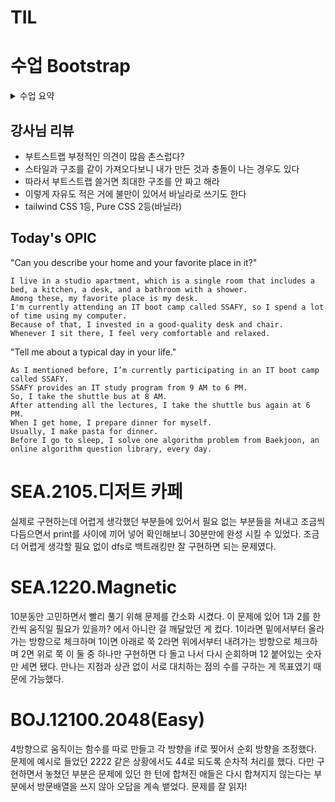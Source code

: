 # TIL

# 수업 Bootstrap
<details>
  <summary> 수업 요약 </summary>

## Bootstrap
- CSS 프론트엔드 프레임워크(툴킷)

- 미리 만들어진 다양한 디자인 요소들을 제공하여 웹 사이트를 빠르고 쉽게 개발할 수 있도록 함

- 버전 확인 조심 색깔 다름

![image](https://github.com/user-attachments/assets/490b376c-6465-443d-be04-c0a0ad07fbee)

- CDN : Content Delivery Network    
  지리적 제약 없이 빠르고 안전하게 콘텐츠를 전송할 수 있는 전송 기술    
  서버와 사용자 사이의 물리적인 거리를 줄여서 콘텐츠 로딩 소요 시간을 최소화    
  지리적으로 가까운 cdn 서버에 콘텐츠를 저장해서 사용자에게 전달    

- bootsrtap.min.css - minified? 압축된 형태 실제로 12k줄을 6줄로 압축

### Bootstrap 사용 가이드
```
<p class="mt-5">Hello, world!</p>
```
mt-5 {property}{sides}-{size}

property - m, p (마진 패딩)     
sides - t b s e y x blank   
        top bottom left right topbottom leftright 4sides    
size - 0 1 2 3 4 5 auto     
       0 0.25 0.5 1 1.5 3  rem 단위 (루트요소(16px)에 상대적인 단위)    
       0 4 8 16 24 48 px단위

즉 특정 규칙이 있는 클래스 이름으로     
 스타일 및 레이아웃이 미리 작성되어있음

## Reset CSS
모든 HTML 요소 스타일을 일관된 기준으로 재설정하는 간결하고 압축된 규칙 세트    
일관성있게 HTML Element Table Lis 등의 요소들에 일관성 있게 스타일 적용 시키는 기본 단계    

- 사용 배경
    - 모든 브라우저는 각자의 user agent stylesheet을 가지고 있음
    - 이게 브라우저마다 다름
    - 모든 브라우저에서 동일하게 보이게 만들어야하는 개발자에겐 매우 골치 아픈 일
    - 모두 같은 스타일로 맞추고 스타일 개발을 시작하자자

- Normalize CSS
    - Reset CSS 방법 중 대표적인 방법
    - 웹 표준 기준으로 브라우저 중 하나가 불일치 한다면 차이가 있는 브라우저를 수정하는 방법
    - (IE가 말썽이라 여기에 맞추는 느낌)


## Bootsrap 활용

**항상 조심할 건 cdn 링크, 스크립트 필수**
### Typography: 제목, 본문 텍스트, 목록 등

https://getbootstrap.com/docs/5.3/content/typography/       
공식문서 예제들 해봐        
display headings, inline text elements, lists       

### bootstrap color system 

https://getbootstrap.com/docs/5.3/utilities/colors/     
text, border, background 등 다양한 요소에 사용하는 색상 키워드

### Component 
- 부트스트랩에서 제공하는 UI관련 요소
- 버튼, 네비게이션 바, 카드, 폼, 드롭다운 등



- Alerts
https://getbootstrap.com/docs/5.3/components/alerts/
- Badges
https://getbootstrap.com/docs/5.3/components/badge/
- Buttons
https://getbootstrap.com/docs/5.3/components/buttons/
- Cards
https://getbootstrap.com/docs/5.3/components/card/      
아주 많이 사용하게 될 것    
자주 사용하는 형태  
- Navbar
https://getbootstrap.com/docs/5.3/components/navbar/    
이것도 중요     
JS으로 동작 구현 있음   

- Carousel
https://getbootstrap.com/docs/5.3/components/carousel/      
회전목마. 누르면 옆에 넘어가는 그거

- Modal
https://getbootstrap.com/docs/5.3/components/modal/

**모달 캐로젤은 data-bs-target과 modal의 id 값이 같은지 꼭 확인**   
**모달의 본문은 굳이 버튼과 함께 위치하지 않아도 되니까 코드 최하단에 몰아놓는다** 

일관된 디자인을 제공해 웹사이트 구성 요소를 구축하는데 유용하게 활용

## Semantic Web
- 웹 데이터를 의미론적으로 구조화된 형태로 표현하는 방식
- 요소가 가진 목적과 역할은 무엇일까?
- 대표적인
    - header
    - nav
    - main
    - article
    - section
    - aside
    - footer

- CSS 방법론 : CSS를 효율적이고 유지 보수가 용이하게 작성하기 위한 일련의 가이드라인

- OOCSS : Object Oriented CSS, 객체 지향적 접근법
    - 구조와 스킨을 분리
        - blue-button x, button{구조} button-blue{색}  
    - 컨테이너와 콘텐츠를 분리
        - 객체에 직접 적용하는 대신 객체를 둘러싸는 컨테이너에 스타일을 적용
        - 스타일을 정의할 떄 위치에 의존적인 스타일 x
        - 콘텐츠를 다른 컨테이너로 이동 or 재배치시 스타일 꺠지는 걸 방지


## 참고
- cdn 없이 로컬에서 받아서 해도 된다
https://getbootstrap.com/docs/5.3/getting-started/download/         
bootstrap.css와 bootstrap.bundle.js만 선택      
css 파일은 head 태그에 link로 가져와서 사용        
js 파일은 body 태그에 scpript로 가져와서 사용     

- 검색엔진 최적화(SEO)
- 웹 접근성(Web Accessibility)

  
</details>


## 강사님 리뷰
- 부트스트랩 부정적인 의견이 많음 촌스럽다?
- 스타일과 구조를 같이 가져오다보니 내가 만든 것과 충돌이 나는 경우도 있다
- 따라서 부트스트랩 쓸거면 최대한 구조를 안 짜고 해라
- 이렇게 자유도 적은 거에 불만이 있어서 바닐라로 쓰기도 한다
- tailwind CSS 1등, Pure CSS 2등(바닐라)




## Today's OPIC
"Can you describe your home and your favorite place in it?"
```
I live in a studio apartment, which is a single room that includes a bed, a kitchen, a desk, and a bathroom with a shower.
Among these, my favorite place is my desk.
I'm currently attending an IT boot camp called SSAFY, so I spend a lot of time using my computer.
Because of that, I invested in a good-quality desk and chair.
Whenever I sit there, I feel very comfortable and relaxed.
```
"Tell me about a typical day in your life."

```
As I mentioned before, I’m currently participating in an IT boot camp called SSAFY.
SSAFY provides an IT study program from 9 AM to 6 PM.
So, I take the shuttle bus at 8 AM.
After attending all the lectures, I take the shuttle bus again at 6 PM.
When I get home, I prepare dinner for myself.
Usually, I make pasta for dinner.
Before I go to sleep, I solve one algorithm problem from Baekjoon, an online algorithm question library, every day.
```


# SEA.2105.디저트 카페
실제로 구현하는데 어렵게 생각했던 부분들에 있어서
필요 없는 부분들을 쳐내고
조금씩 다듬으면서 print를 사이에 끼어 넣어 확인해보니
30분만에 완성 시킬 수 있었다.
조금 더 어렵게 생각할 필요 없이 dfs로 백트래킹만 잘 구현하면 되는 문제였다.

# SEA.1220.Magnetic
10분동안 고민하면서 빨리 풀기 위해 문제를 간소화 시켰다.
이 문제에 있어 1과 2를 한칸씩 움직일 필요가 있을까? 에서 아니란 걸 깨달았던 게 컸다.
1이라면 밑에서부터 올라가는 방향으로 체크하며 1이면 아래로 쭉
2라면 위에서부터 내려가는 방향으로 체크하며 2면 위로 쭉
이 둘 중 하나만 구현하면
다 돌고 나서 다시 순회하며 12 붙어있는 숫자만 세면 됐다.
만나는 지점과 상관 없이 서로 대치하는 점의 수를 구하는 게 목표였기 때문에 가능했다.

# BOJ.12100.2048(Easy)
4방향으로 움직이는 함수를 따로 만들고
각 방향을 if로 찢어서 순회 방향을 조정했다.
문제에  예시로 들었던 2222 같은 상황에서도 44로 되도록 순차적 처리를 했다.
다만 구현하면서 놓쳤던 부분은 
문제에 있던 한 턴에 합쳐진 애들은 다시 합쳐지지 않는다는 부분에서 방문배열을 쓰지 않아 오답을 계속 뱉었다.
문제를 잘 읽자!
